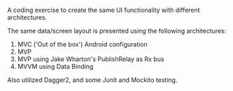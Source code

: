 
A coding exercise to create the same UI functionality with different architectures.

The same data/screen layout is presented using the following architectures:

1. MVC ('Out of the box') Android configuration
2. MVP 
3. MVP using Jake Wharton's PublishRelay as Rx bus
4. MVVM using Data Binding

Also utilized Dagger2, and some Junit and Mockito testing.

